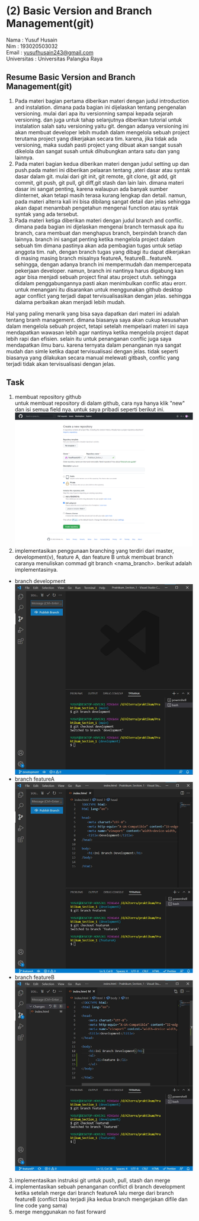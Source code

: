 # (2) Basic Version and Branch Management(git)
Nama : Yusuf Husain <br>
Nim : 193020503032 <br>
Email : yusufhusain243@gmail.com <br>
Universitas : Universitas Palangka Raya
## Resume Basic Version and Branch Management(git)
1. Pada materi bagian pertama diberikan materi dengan judul introduction and instalation. dimana pada bagian ini dijelaskan tentang pengenalan versioning. mulai dari apa itu versionning sampai kepada sejarah versioning. dan juga untuk tahap selanjutnya diberikan tutorial untuk instalation salah satu versioning yaitu  git. dengan adanya versioning ini akan membuat developer lebih mudah dalam mengelola sebuah project terutama project yang dikerjakan secara tim. karena, jika tidak ada versioning, maka sudah pasti project yang dibuat akan sangat susah dikelola dan sangat susah untuk dihubungkan antara satu dan yang lainnya.
2. Pada materi bagian kedua diberikan materi dengan judul setting up dan push.pada materi ini diberikan pelaaran tentang ,ateri dasar atau syntak dasar dalam git. mulai dari git init, git remote, git clone, git add, git commit, git push, git pull, git diff,git stash dan lain lain. dimana materi dasar ini sangat penting, karena walaupun ada banyak sumber diinternet, akan tetapi masih terasa kurang lengkap dan detail. namun, pada materi alterra kali ini bisa dibilang sangat detail dan jelas sehingga akan dapat menambah pengetahun mengenai function atau syntak syntak yang ada tersebut.
3. Pada materi ketiga diberikan materi dengan judul branch and conflic. dimana pada bagian ini dijelaskan mengenai branch termasuk apa itu branch, cara membuat dan menghapus branch, berpindah branch dan lainnya. branch ini sangat penting ketika mengelola project dalam sebuah tim dimana pastinya akan ada pembagian tugas untuk setiap anggota tim. nah, dengan branch tugas yang dibagi itu dapat dikerjakan di masing masing branch misalnya featureA, featureB...featureN. sehingga, dengan adanya branch ini mempermudah dan mempercepata pekerjaan developer. namun, branch ini nantinya harus digabung kan agar bisa menjadi sebuah project final atau project utuh. sehingga didalam penggabungannya pasti akan menimbulkan conflic atau erorr. untuk menangani itu disarankan untuk menggunakan github desktop agar conflict yang terjadi dapat tervisualisasikan dengan jelas. sehingga dalama perbaikan akan menjadi lebih mudah.

Hal yang paling menarik yang bisa saya dapatkan dari materi ini adalah tentang branh management. dimana biasanya saya akan cukup kesusahan dalam mengelola sebuah project, tetapi setelah mempelaari materi ini saya mendapatkan wawasan lebih agar nantinya ketika mengelola project dapat lebih rapi dan efisien. selain itu untuk penanganan conflic juga saya mendapatkan ilmu baru. karena ternyata dalam penanganan nya sangat mudah dan simle ketika dapat tervisualisasi dengan jelas. tidak seperti biasanya yang dilakukan secara manual melewati gitbash, conflic yang terjadi tidak akan tervisualisasi dengan jelas.

## Task
1. membuat repository github<br>
untuk membuat repository di dalam github, cara nya hanya klik "new" dan isi semua field nya. untuk saya pribadi seperti berikut ini. ![membuat repository](https://github.com/YusufHusain243/Flutter_Yusuf-Husain/blob/main/2_Basic%20Version%20and%20Branch%20Management(Git)/screenshots/membuat%20repository.png)
2. implementasikan penggunaan branching yang terdiri dari master, development(v), feature A, dan feature B
untuk membuat branch caranya menuliskan commad git branch <nama_branch>. berikut adalah implementasinya.
- branch development
![membuat branch development](https://github.com/YusufHusain243/Flutter_Yusuf-Husain/blob/main/2_Basic%20Version%20and%20Branch%20Management(Git)/screenshots/membuat%20branch%20development.jpeg)
- branch featureA
![membuat branch featureA](https://github.com/YusufHusain243/Flutter_Yusuf-Husain/blob/main/2_Basic%20Version%20and%20Branch%20Management(Git)/screenshots/membuat%20branch%20feature%20A.jpeg)
- branch featureB
![membuat branch featureB](https://github.com/YusufHusain243/Flutter_Yusuf-Husain/blob/main/2_Basic%20Version%20and%20Branch%20Management(Git)/screenshots/membuat%20branch%20feature%20B.jpeg)
3. implementasikan instruksi git untuk push, pull, stash dan merge
4. implementasikan sebuah penanganan conflict di branch development ketika setelah merge dari branch featureA lalu merge dari branch featureB (conflict bisa terjadi jika kedua branch mengerjakan difile dan line code yang sama)
5. merge menggunakan no fast forward
